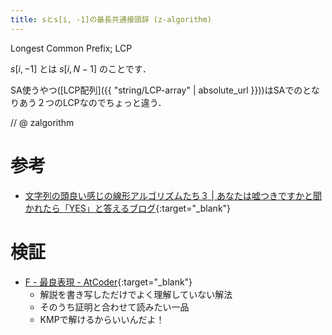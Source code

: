 ```yaml
---
title: sとs[i, -1]の最長共通接頭辞 (z-algorithm)
---
```


Longest Common Prefix; LCP

$s[i, -1]$ とは $s[i, N-1]$ のことです．

SA使うやつ([LCP配列]({{ "string/LCP-array" | absolute_url }}))はSAでのとなりあう２つのLCPなのでちょっと違う．

// @ zalgorithm

# 参考

* [文字列の頭良い感じの線形アルゴリズムたち３ \| あなたは嘘つきですかと聞かれたら「YES」と答えるブログ](http://snuke.hatenablog.com/entry/2014/12/03/214243){:target="_blank"}

# 検証

* [F - 最良表現 - AtCoder](https://beta.atcoder.jp/contests/arc060/submissions/2213612){:target="_blank"}
  * 解説を書き写しただけでよく理解していない解法
  * そのうち証明と合わせて読みたい一品
  * KMPで解けるからいいんだよ！
